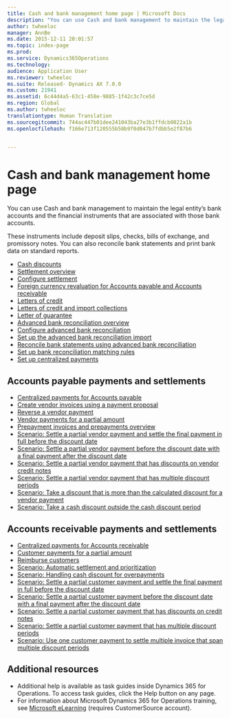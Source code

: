 ```yaml
---
title: Cash and bank management home page | Microsoft Docs
description: "You can use Cash and bank management to maintain the legal entity’s bank accounts and the financial instruments that are associated with those bank accounts."
author: twheeloc
manager: AnnBe
ms.date: 2015-12-11 20:01:57
ms.topic: index-page
ms.prod: 
ms.service: Dynamics365Operations
ms.technology: 
audience: Application User
ms.reviewer: twheeloc
ms.suite: Released- Dynamics AX 7.0.0
ms.custom: 21941
ms.assetid: 6c44d4a5-63c1-458e-9885-1f42c3c7ce5d
ms.region: Global
ms.author: twheeloc
translationtype: Human Translation
ms.sourcegitcommit: 744ac447b01dee241043ba27e3b1ffdcb0022a1b
ms.openlocfilehash: f166e713f120555b50b9f0d047b7fdbb5e2f87b6


---
```


# <a name="cash-and-bank-management-home-page"></a>Cash and bank management home page

You can use Cash and bank management to maintain the legal entity’s bank accounts and the financial instruments that are associated with those bank accounts. 

These instruments include deposit slips, checks, bills of exchange, and promissory notes. You can also reconcile bank statements and print bank data on standard reports.

-   [Cash discounts](https://docs.microsoft.com/en-us/dynamics365/operations/financials/accounts-payable/cash-discounts)
-   [Settlement overview](https://docs.microsoft.com/en-us/dynamics365/operations/financials/accounts-payable/settlement-overview)
-   [Configure settlement](https://docs.microsoft.com/en-us/dynamics365/operations/financials/accounts-payable/configure-settlement)
-   [Foreign currency revaluation for Accounts payable and Accounts receivable](https://docs.microsoft.com/en-us/dynamics365/operations/financials/accounts-payable/foreign-currency-revaluation-for-accounts-payable-and-accounts-receivable)
-   [Letters of credit](https://docs.microsoft.com/en-us/dynamics365/operations/financials/cash-bank-management/about-letters-of-credit)
-   [Letters of credit and import collections](https://docs.microsoft.com/en-us/dynamics365/operations/financials/cash-bank-management/about-letters-of-credit-and-import-collections)
-   [Letter of guarantee](https://docs.microsoft.com/en-us/dynamics365/operations/financials/cash-bank-management/letters-of-guarantee)
-   [Advanced bank reconciliation overview](https://docs.microsoft.com/en-us/dynamics365/operations/financials/cash-bank-management/advanced-bank-reconciliation-overview)
-   [Configure advanced bank reconciliation](https://docs.microsoft.com/en-us/dynamics365/operations/financials/cash-bank-management/configure-advanced-bank-reconciliation)
-   [Set up the advanced bank reconciliation import](https://docs.microsoft.com/en-us/dynamics365/operations/financials/cash-bank-management/set-up-the-advanced-bank-reconciliation-import-process)
-   [Reconcile bank statements using advanced bank reconciliation](https://docs.microsoft.com/en-us/dynamics365/operations/financials/cash-bank-management/reconcile-bank-statements-using-advanced-bank-reconciliation)
-   [Set up bank reconciliation matching rules](https://docs.microsoft.com/en-us/dynamics365/operations/financials/cash-bank-management/set-up-bank-reconciliation-matching-rules)
-   [Set up centralized payments](https://docs.microsoft.com/en-us/dynamics365/operations/financials/accounts-payable/set-up-centralized-payments)

## <a name="accounts-payable-payments-and-settlements"></a>Accounts payable payments and settlements
-   [Centralized payments for Accounts payable](https://docs.microsoft.com/en-us/dynamics365/operations/financials/accounts-payable/centralized-payments-for-accounts-payable)
-   [Create vendor invoices using a payment proposal](https://docs.microsoft.com/en-us/dynamics365/operations/financials/accounts-payable/create-vendor-payments-using-a-payment-proposal)
-   [Reverse a vendor payment](https://docs.microsoft.com/en-us/dynamics365/operations/financials/accounts-payable/reverse-a-vendor-payment)
-   [Vendor payments for a partial amount](https://docs.microsoft.com/en-us/dynamics365/operations/financials/accounts-payable/vendor-payments-for-a-partial-amount)
-   [Prepayment invoices and prepayments overview](https://docs.microsoft.com/en-us/dynamics365/operations/financials/cash-bank-management/prepayments-invoices-vs-prepayments)
-   [Scenario: Settle a partial vendor payment and settle the final payment in full before the discount date](https://docs.microsoft.com/en-us/dynamics365/operations/financials/accounts-payable/scenario-settle-a-partial-vendor-payment-and-settle-the-final-payment-in-full-before-the-discount-date)
-   [Scenario: Settle a partial vendor payment before the discount date with a final payment after the discount date](https://docs.microsoft.com/en-us/dynamics365/operations/financials/accounts-payable/scenario-settle-a-partial-vendor-payment-before-the-discount-date-with-a-final-payment-after-the-discount-date)
-   [Scenario: Settle a partial vendor payment that has discounts on vendor credit notes](https://docs.microsoft.com/en-us/dynamics365/operations/financials/accounts-payable/scenario-settle-a-partial-vendor-payment-that-has-discounts-on-vendor-credit-notes)
-   [Scenario: Settle a partial vendor payment that has multiple discount periods](https://docs.microsoft.com/en-us/dynamics365/operations/financials/accounts-payable/scenario-settle-a-partial-vendor-payment-that-has-multiple-discount-periods)
-   [Scenario: Take a discount that is more than the calculated discount for a vendor payment](https://docs.microsoft.com/en-us/dynamics365/operations/financials/accounts-payable/scenario-take-a-discount-that-is-more-than-the-calculated-discount-for-a-vendor-payment)
-   [Scenario: Take a cash discount outside the cash discount period](https://docs.microsoft.com/en-us/dynamics365/operations/financials/accounts-payable/take-a-cash-discount-outside-the-cash-discount-timeframe)

## <a name="accounts-receivable-payments-and-settlements"></a>Accounts receivable payments and settlements
-   [Centralized payments for Accounts receivable](https://docs.microsoft.com/en-us/dynamics365/operations/financials/accounts-receivable/centralized-payments-for-accounts-receivable)
-   [Customer payments for a partial amount](https://docs.microsoft.com/en-us/dynamics365/operations/financials/accounts-receivable/customer-payments-for-a-partial-amount)
-   [Reimburse customers](https://docs.microsoft.com/en-us/dynamics365/operations/financials/accounts-receivable/reimburse-customers)
-   [Scenario: Automatic settlement and prioritization](https://docs.microsoft.com/en-us/dynamics365/operations/financials/cash-bank-management/scenario-automatic-settlement-and-prioritization)
-   [Scenario: Handling cash discount for overpayments](https://docs.microsoft.com/en-us/dynamics365/operations/financials/cash-bank-management/scenario-cash-discount-handling-for-overpayments)
-   [Scenario: Settle a partial customer payment and settle the final payment in full before the discount date](https://docs.microsoft.com/en-us/dynamics365/operations/financials/accounts-payable/scenario-settle-a-partial-customer-payment-and-settle-the-final-payment-in-full-before-the-discount-date)
-   [Scenario: Settle a partial customer payment before the discount date with a final payment after the discount date](https://docs.microsoft.com/en-us/dynamics365/operations/financials/accounts-receivable/scenario-settle-a-partial-customer-payment-before-the-discount-date-with-a-final-payment-after-the-discount-date)
-   [Scenario: Settle a partial customer payment that has discounts on credit notes](https://docs.microsoft.com/en-us/dynamics365/operations/financials/accounts-receivable/scenario-settle-a-partial-customer-payment-that-has-discounts-on-credit-notes)
-   [Scenario: Settle a partial customer payment that has multiple discount periods](https://docs.microsoft.com/en-us/dynamics365/operations/financials/accounts-receivable/scenario-settle-a-partial-customer-payment-that-has-multiple-discount-periods)
-   [Scenario: Use one customer payment to settle multiple invoice that span multiple discount periods](https://docs.microsoft.com/en-us/dynamics365/operations/financials/accounts-receivable/scenario-use-one-customer-payment-to-settle-multiple-invoices-that-span-multiple-discount-periods)

## <a name="additional-resources"></a>Additional resources
-   Additional help is available as task guides inside Dynamics 365 for Operations. To access task guides, click the Help button on any page.
-   For information about Microsoft Dynamics 365 for Operations training, see [Microsoft eLearning](https://mbs2.microsoft.com/members/elearning/dynamicstrainingcert.aspx) (requires CustomerSource account).





<!--HONumber=Feb17_HO3-->


